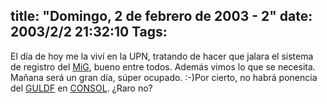 title: "Domingo, 2 de febrero de 2003 - 2"
date: 2003/2/2 21:32:10
Tags: 
---
El día de hoy me la viví en la UPN,  tratando de hacer que jalara el sistema de registro del <a href="http://web.archive.org/web/20030218225029/http://www.mig-29.net/">MiG</a>, bueno entre todos. Además vimos lo que  se necesita. Mañana será un gran día, súper ocupado. :-)Por cierto, no habrá  ponencia del <a href="http://web.archive.org/web/20030218225029/http://www.guldf.org/">GULDF</a> en <a href="http://web.archive.org/web/20030218225029/http://www.consol.org.mx/">CONSOL</a>. ¿Raro no?

